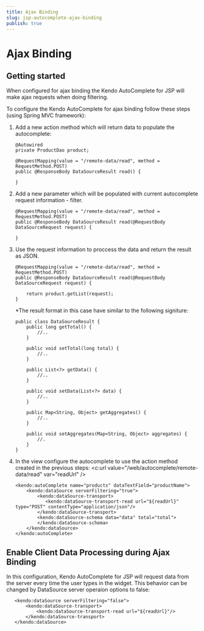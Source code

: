 ```yaml
---
title: Ajax Binding
slug: jsp-autocomplete-ajax-binding
publish: true
---
```


# Ajax Binding

## Getting started

When configured for ajax binding the Kendo AutoComplete for JSP will make ajax requests when doing filtering.

To configure the Kendo AutoComplete for ajax binding follow these steps (using Spring MVC framework):

1.  Add a new action method which will return data to populate the autocomplete:

        @Autowired
        private ProductDao product;

        @RequestMapping(value = "/remote-data/read", method = RequestMethod.POST)
        public @ResponseBody DataSourceResult read() {

        }

2.  Add a new parameter which will be populated with current autocomplete request information - filter.

        @RequestMapping(value = "/remote-data/read", method = RequestMethod.POST)
        public @ResponseBody DataSourceResult read(@RequestBody DataSourceRequest request) {

        }

3.  Use the request information to proccess the data and return the result as JSON.

        @RequestMapping(value = "/remote-data/read", method = RequestMethod.POST)
        public @ResponseBody DataSourceResult read(@RequestBody DataSourceRequest request) {

            return product.getList(request);
        }

    *The result format in this case have similar to the following signiture:

        public class DataSourceResult {
            public long getTotal() {
                //..
            }

            public void setTotal(long total) {
                //..
            }

            public List<?> getData() {
                //..
            }

            public void setData(List<?> data) {
                //..
            }

            public Map<String, Object> getAggregates() {
                //..
            }

            public void setAggregates(Map<String, Object> aggregates) {
                //.
            }
        }

5.  In the view configure the autocomplete to use the action method created in the previous steps:
        <c:url value="/web/autocomplete/remote-data/read" var="readUrl" />

        <kendo:autoComplete name="products" dataTextField="productName">
            <kendo:dataSource serverFiltering="true">
                <kendo:dataSource-transport>
                   <kendo:dataSource-transport-read url="${readUrl}" type="POST" contentType="application/json"/>
                </kendo:dataSource-transport>
                <kendo:dataSource-schema data="data" total="total">
                </kendo:dataSource-schema>
            </kendo:dataSource>
        </kendo:autoComplete>

## Enable Client Data Processing during Ajax Binding

In this configuration, Kendo AutoComplete for JSP will request data from the server every time the user types in the widget. This behavior
can be changed by DataSource server operaion options to false:

       <kendo:dataSource serverFiltering="false">
           <kendo:dataSource-transport>
               <kendo:dataSource-transport-read url="${readUrl}"/>
           </kendo:dataSource-transport>
       </kendo:dataSource>
